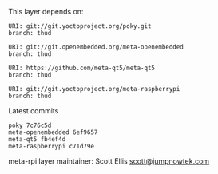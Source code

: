 This layer depends on:

    URI: git://git.yoctoproject.org/poky.git
    branch: thud

    URI: git://git.openembedded.org/meta-openembedded
    branch: thud

    URI: https://github.com/meta-qt5/meta-qt5
    branch: thud

    URI: git://git.yoctoproject.org/meta-raspberrypi
    branch: thud

Latest commits

    poky 7c76c5d
    meta-openembedded 6ef9657
    meta-qt5 fb4ef4d
    meta-raspberrypi c71d79e

meta-rpi layer maintainer: Scott Ellis <scott@jumpnowtek.com>
